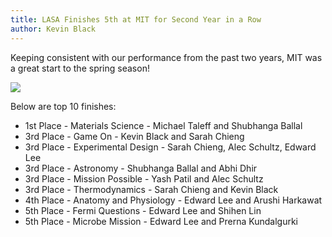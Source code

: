 ```yaml
---
title: LASA Finishes 5th at MIT for Second Year in a Row
author: Kevin Black
---
```


Keeping consistent with our performance from the past two years, MIT was a great start to the spring season!

![](assets/img/mit2018.jpg)

Below are top 10 finishes:

* 1st Place - Materials Science - Michael Taleff and Shubhanga Ballal
* 3rd Place - Game On - Kevin Black and Sarah Chieng
* 3rd Place - Experimental Design - Sarah Chieng, Alec Schultz, Edward Lee
* 3rd Place - Astronomy - Shubhanga Ballal and Abhi Dhir
* 3rd Place - Mission Possible - Yash Patil and Alec Schultz
* 3rd Place - Thermodynamics - Sarah Chieng and Kevin Black
* 4th Place - Anatomy and Physiology - Edward Lee and Arushi Harkawat
* 5th Place - Fermi Questions - Edward Lee and Shihen Lin
* 5th Place - Microbe Mission - Edward Lee and Prerna Kundalgurki
